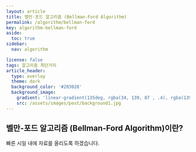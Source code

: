 ```yaml
---
layout: article
title: 벨만-포드 알고리즘 (Bellman-Ford Algorithm)
permalink: /algorithm/bellman-ford
key: algorithm-bellman-ford
aside:
  toc: true
sidebar:
  nav: algorithm

license: false
tags: 알고리즘 최단거리
article_header:
  type: overlay
  theme: dark
  background_color: '#203028'
  background_image:
    gradient: 'linear-gradient(135deg, rgba(34, 139, 87 , .4), rgba(139, 34, 139, .4))'
    src: /assets/images/post/background1.jpg
---
```


## 벨만-포드 알고리즘 (Bellman-Ford Algorithm)이란?
<!--more-->

빠른 시일 내에 자료를 올리도록 하겠습니다.